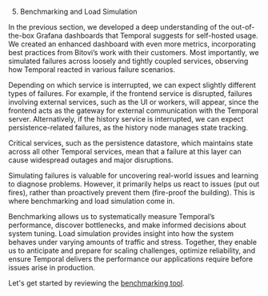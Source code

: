 5. Benchmarking and Load Simulation

In the previous section, we developed a deep understanding of the out-of-the-box Grafana dashboards that Temporal suggests for self-hosted usage. We created an enhanced dashboard with even more metrics, incorporating best practices from Bitovi’s work with their customers. Most importantly, we simulated failures across loosely and tightly coupled services, observing how Temporal reacted in various failure scenarios.

Depending on which service is interrupted, we can expect slightly different types of failures. For example, if the frontend service is disrupted, failures involving external services, such as the UI or workers, will appear, since the frontend acts as the gateway for external communication with the Temporal server. Alternatively, if the history service is interrupted, we can expect persistence-related failures, as the history node manages state tracking.

Critical services, such as the persistence datastore, which maintains state across all other Temporal services, mean that a failure at this layer can cause widespread outages and major disruptions.

Simulating failures is valuable for uncovering real-world issues and learning to diagnose problems. However, it primarily helps us react to issues (put out fires), rather than proactively prevent them (fire-proof the building). This is where benchmarking and load simulation come in.

Benchmarking allows us to systematically measure Temporal’s performance, discover bottlenecks, and make informed decisions about system tuning. Load simulation provides insight into how the system behaves under varying amounts of traffic and stress. Together, they enable us to anticipate and prepare for scaling challenges, optimize reliability, and ensure Temporal delivers the performance our applications require before issues arise in production.

Let's get started by reviewing the [benchmarking tool](./5.1.Benchmarking.md).